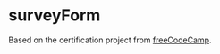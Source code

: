 # surveyForm

Based on the certification project from [freeCodeCamp](https://www.freecodecamp.org/learn/).
